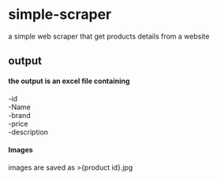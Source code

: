 # simple-scraper  
a simple web scraper that get products details from a website  
## output  
#### the output is an excel  file containing
-id  
-Name  
-brand  
-price  
-description  

#### Images
images are saved as >{product id}.jpg

